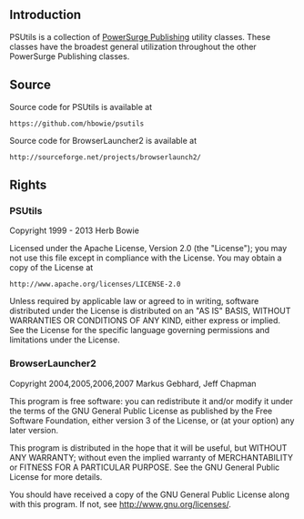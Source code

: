 Introduction
------------

PSUtils is a collection of [PowerSurge Publishing](http://www.powersurgepub.com) utility classes. These classes have the broadest general utilization throughout the other PowerSurge Publishing classes.

Source
------

Source code for PSUtils is available at

	https://github.com/hbowie/psutils
	
Source code for BrowserLauncher2 is available at

	http://sourceforge.net/projects/browserlaunch2/
	
Rights
------ 

### PSUtils 

Copyright 1999 - 2013 Herb Bowie

Licensed under the Apache License, Version 2.0 (the "License");
you may not use this file except in compliance with the License.
You may obtain a copy of the License at

	http://www.apache.org/licenses/LICENSE-2.0

Unless required by applicable law or agreed to in writing, software
distributed under the License is distributed on an "AS IS" BASIS,
WITHOUT WARRANTIES OR CONDITIONS OF ANY KIND, either express or implied.
See the License for the specific language governing permissions and
limitations under the License.

### BrowserLauncher2

Copyright 2004,2005,2006,2007 Markus Gebhard, Jeff Chapman

This program is free software: you can redistribute it and/or modify
it under the terms of the GNU General Public License as published by
the Free Software Foundation, either version 3 of the License, or
(at your option) any later version.

This program is distributed in the hope that it will be useful,
but WITHOUT ANY WARRANTY; without even the implied warranty of
MERCHANTABILITY or FITNESS FOR A PARTICULAR PURPOSE.  See the
GNU General Public License for more details.

You should have received a copy of the GNU General Public License
along with this program.  If not, see <http://www.gnu.org/licenses/>.


